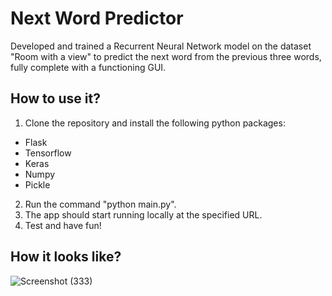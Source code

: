 # Next Word Predictor

Developed and trained a Recurrent Neural Network model on the dataset "Room with a view" to predict the next word from the previous three words, fully complete with a functioning GUI.

## How to use it?

1. Clone the repository and install the following python packages:
  * Flask
  * Tensorflow
  * Keras
  * Numpy
  * Pickle

2. Run the command "python main.py".
3. The app should start running locally at the specified URL.
4. Test and have fun!

## How it looks like?

![Screenshot (333)](https://github.com/manav-chan/next-word-predictor/assets/71835184/123804ae-a85b-4353-9e8d-7453e5635e3c)
